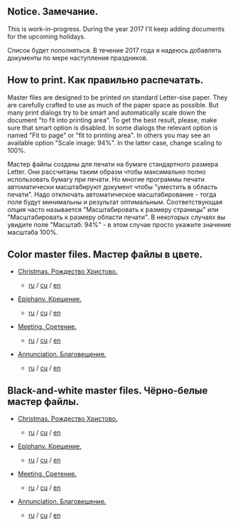 ## Notice. Замечание.
This is work-in-progress. During the year 2017 I'll keep adding documents for the upcoming holidays.

Список будет пополняться. В течение 2017 года я надеюсь добавлять документы по мере наступления праздников.

## How to print. Как правильно распечатать.

Master files are designed to be printed on standard Letter-sise paper. 
They are carefully crafted to use as much of the paper space as possible. But many print dialogs
try to be smart and automatically scale down the document "to fit into printing area". 
To get the best result, please, make sure that smart option is disabled. In some dialogs the relevant option is named "Fit to page" or "fit to printing area". In others you may see an available option "Scale image: 94%". In the latter case, change
scaling to 100%.

Мастер файлы созданы для печати на бумаге стандартного размера Letter.
Они расcчитаны таким образм чтобы максимально полно использовать бумагу при печати. Но многие программы печати
автоматически масштабируют документ чтобы "уместить в область печати". Надо отключать автоматическое масштабирование - тогда поля будут минимальны и результат оптимальным. Соответствующая опция часто называется "Масштабировать к размеру страницы" или "Масштабировать к размеру области печати". В некоторых случаях вы увидите поле "Масштаб: 94%" - в этом случае просто укажите значение масштаба 100%.

## Color master files. Мастер файлы в цвете.

* [Christmas. Рождество Христово.](files/christmas.pdf)
  - [ru](files/christmas-ru.pdf) / [cu](files/christmas-cu.pdf) / [en](files/christmas-en.pdf)

* [Epiphany. Крещение.](files/epiphany.pdf)
  - [ru](files/epiphany-ru.pdf) / [cu](files/epiphany-cu.pdf) / [en](files/epiphany-en.pdf)

* [Meeting. Сретение.](files/meeting.pdf)
  - [ru](files/meeting-ru.pdf) / [cu](files/meeting-cu.pdf) / [en](files/meeting-en.pdf)

* [Annunciation. Благовещение.](files/annunciation.pdf)
  - [ru](files/annunciation-ru.pdf) / [cu](files/annunciation-cu.pdf) / [en](files/annunciation-en.pdf)

## Black-and-white master files. Чёрно-белые мастер файлы.

* [Christmas. Рождество Христово.](files/christmas-bw.pdf)
  - [ru](files/christmas-bw-ru.pdf) / [cu](files/christmas-bw-cu.pdf) / [en](files/christmas-bw-en.pdf)

* [Epiphany. Крещение.](files/epiphany-bw.pdf)
  - [ru](files/epiphany-bw-ru.pdf) / [cu](files/epiphany-bw-cu.pdf) / [en](files/epiphany-bw-en.pdf)

* [Meeting. Сретение.](files/meeting-bw.pdf)
  - [ru](files/meeting-bw-ru.pdf) / [cu](files/meeting-bw-cu.pdf) / [en](files/meeting-bw-en.pdf)

* [Annunciation. Благовещение.](files/annunciation-bw.pdf)
  - [ru](files/annunciation-bw-ru.pdf) / [cu](files/annunciation-bw-cu.pdf) / [en](files/annunciation-bw-en.pdf)
